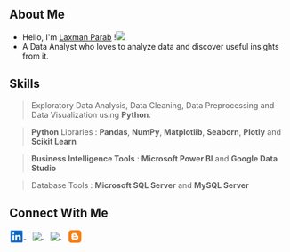<h2>About Me</h2>

 -  Hello, I'm [Laxman Parab](https://www.linkedin.com/in/laxmanparab25/) !<img src="https://media.giphy.com/media/hvRJCLFzcasrR4ia7z/giphy.gif" width="30px">
- A Data Analyst who loves to analyze data and discover useful insights from it.

<h2> Skills  </h2>

> Exploratory Data Analysis, Data Cleaning, Data Preprocessing and Data Visualization using **Python**.

> **Python** Libraries : **Pandas**, **NumPy**, **Matplotlib**, **Seaborn**, **Plotly** and **Scikit Learn**

> **Business Intelligence Tools** : **Microsoft Power BI**  and **Google Data Studio**

>Database Tools : **Microsoft SQL Server** and  **MySQL Server**  


<h2> Connect With Me </h2>
<p>

<a href="https://www.linkedin.com/in/laxmanparab25/" target="_blank">
  <img align="center" width="26px" src="https://github.com/Laxman-Parab/portfolio/blob/main/Image/Icon/LinkedIn.png"/>
</a> &nbsp;&nbsp;
<a href="https://twitter.com/lakshofficial2" target="_blank">
  <img align="center" width="26px" src="https://brandpalettes.com/wp-content/uploads/2018/02/twitter_logo.png" />
</a> &nbsp;&nbsp;
<a href="https://www.instagram.com/laksh._.official2/" target="_blank">
  <img align="center" width="26px" src="https://brandpalettes.com/wp-content/uploads/2018/10/Instagram.png" />
 </a> &nbsp;&nbsp;
  <a href="https://laxmanparab7.wixsite.com/laksh" target="_blank">
  <img align="center" width="26px" src="https://github.com/Laxman-Parab/portfolio/blob/main/Image/wix.png" />
</p>
